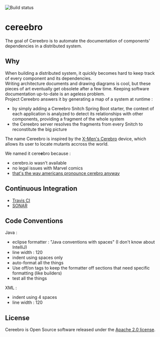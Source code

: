 ![Build status](https://travis-ci.org/cereebro/cereebro.svg?branch=master)

# cereebro

The goal of Cereebro is to automate the documentation of components' dependencies in a distributed system.

## Why

When building a distributed system, it quickly becomes hard to keep track of every component and its dependencies.    
Writing architecture documents and drawing diagrams is cool, but these pieces of art eventually get obsolete after a few time. Keeping software documentation up-to-date is an ageless problem.  
Project Cereebro answers it by generating a map of a system at runtime : 

 * by simply adding a Cereebro Snitch Spring Boot starter, the context of each application is analyzed to detect its  relationships with other components, providing a fragment of the whole system
 * the Cereebro server resolves the fragments from every Snitch to reconstitute the big picture  

The name Cereebro is inspired by the [X-Men's Cerebro](https://en.wikipedia.org/wiki/Cerebro) device, which allows its user to locate mutants accross the world.

We named it cere**e**bro because : 

 * cerebro.io wasn't available
 * no legal issues with Marvel comics
 * [that's the way americans pronounce cerebro anyway](https://www.youtube.com/watch?v=EFyYvdvUEqo)
 
## Continuous Integration

 * [Travis CI](https://travis-ci.org/cereebro/cereebro)
 * [SONAR](https://sonarqube.com/dashboard?id=io.cereebro%3Acereebro)

## Code Conventions

Java :
 
  * eclipse formatter : "Java conventions with spaces" (I don't know about IntelliJ)
  * line width : 120
  * indent using spaces only
  * auto-format all the things
  * Use off/on tags to keep the formatter off sections that need specific formatting (like builders)
  * test all the things

XML :

  * indent using 4 spaces
  * line width : 120

## License

Cereebro is Open Source software released under the [Apache 2.0 license](http://www.apache.org/licenses/LICENSE-2.0.html).
